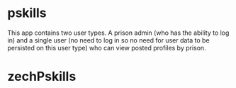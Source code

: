 # pskills
This app contains two user types. A prison admin (who has the ability to log in) and a single user (no need to log in so no need for user data to be persisted on this user type) who can view posted profiles by prison. 
# zechPskills
